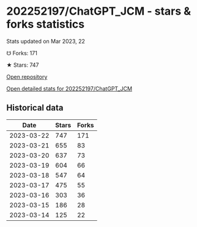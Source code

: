# 202252197/ChatGPT_JCM - stars & forks statistics

Stats updated on Mar 2023, 22

☋ Forks: 171

★ Stars: 747

[Open repository](https://github.com/202252197/ChatGPT_JCM)

[Open detailed stats for 202252197/ChatGPT_JCM](https://reviewgithub.com/rep/202252197/ChatGPT_JCM)

## Historical data
| Date | Stars | Forks |
|------|-------|-------|
| 2023-03-22 | 747 | 171 | 
| 2023-03-21 | 655 | 83 | 
| 2023-03-20 | 637 | 73 | 
| 2023-03-19 | 604 | 66 | 
| 2023-03-18 | 547 | 64 | 
| 2023-03-17 | 475 | 55 | 
| 2023-03-16 | 303 | 36 | 
| 2023-03-15 | 186 | 28 | 
| 2023-03-14 | 125 | 22 | 

